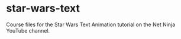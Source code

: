 # star-wars-text
Course files for the Star Wars Text Animation tutorial on the Net Ninja YouTube channel.
